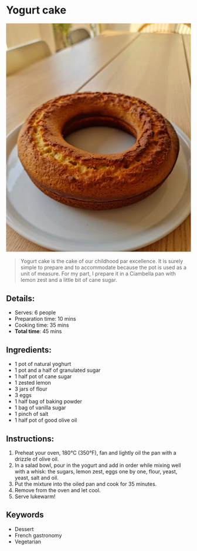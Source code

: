 # Yogurt cake 

![Yogurt cake](https://github.com/anamorph/recettes/blob/main/photos/fr-dessert-gateau-au-yaourt-01.jpg?raw=true)

> Yogurt cake is the cake of our childhood par excellence. It is surely simple to prepare and to accommodate because the pot is used as a unit of measure. For my part, I prepare it in a Ciambella pan with lemon zest and a little bit of cane sugar.

## Details:
* Serves: 6 people 
* Preparation time: 10 mins 
* Cooking time: 35 mins 
* **Total time**: 45 mins 

## Ingredients: 
* 1 pot of natural yoghurt 
* 1 pot and a half of granulated sugar
* 1 half pot of cane sugar 
* 1 zested lemon
* 3 jars of flour 
* 3 eggs 
* 1 half bag of baking powder 
* 1 bag of vanilla sugar 
* 1 pinch of salt 
* 1 half pot of good olive oil 

## Instructions:
1. Preheat your oven, 180°C (350°F), fan and lightly oil the pan with a drizzle of olive oil. 
1. In a salad bowl, pour in the yogurt and add in order while mixing well with a whisk: the sugars, lemon zest, eggs one by one, flour, yeast, yeast, salt and oil.
1. Put the mixture into the oiled pan and cook for 35 minutes. 
1. Remove from the oven and let cool. 
1. Serve lukewarm!

## Keywords
* Dessert
* French gastronomy
* Vegetarian